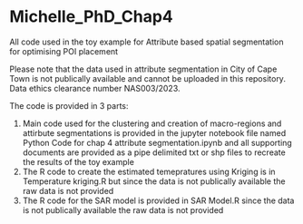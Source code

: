 # Michelle_PhD_Chap4
All code used in the toy example for Attribute based spatial segmentation for optimising POI placement

Please note that the data used in attribute segmentation in City of Cape Town is not publically available and cannot be uploaded in this repository. Data ethics clearance number NAS003/2023.

The code is provided in 3 parts:
1) Main code used for the clustering and creation of macro-regions and attirbute segmentations is provided in the jupyter notebook file named Python Code for chap 4 attribute segmentation.ipynb and all supporting documents are provided as a pipe delimited txt or shp files to recreate the results of the toy example
2) The R code to create the estimated temepratures using Kriging is in Temperature kriging.R but since the data is not publically available the raw data is not provided
3) The R code for the SAR model is provided in SAR Model.R since the data is not publically available the raw data is not provided
